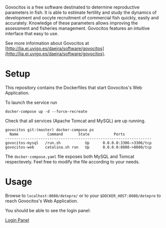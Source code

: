 Govocitos is a free software destinated to determine reproductive parameters in fish. It is able to estimate fertility and study the dynamics of development and oocyte recruitment of commercial fish quickly, easily and accurately. Knowledge of these parameters allows improving the assessment and fisheries management. Govocitos features an intuitive interface that easy to use.

See more information about Govocitos at [http://lia.ei.uvigo.es/daeira/software/govocitos](http://lia.ei.uvigo.es/daeira/software/govocitos).

# Setup
This repository contains the Dockerfiles that start Govocitos's Web Application.

To launch the service run 

`docker-compose up -d --force-recreate`

Check that all services (Apache Tomcat and MySQL) are up running.

```
govocitos git:(master) docker-compose ps
  Name             Command       State           Ports
------------------------------------------------------------------
govocitos-mysql   /run.sh           Up      0.0.0.0:3306->3306/tcp
govocitos-web     catalina.sh run   Up      0.0.0.0:8080->8080/tcp
```

The `docker-compose.yaml` file exposes both MySQL and Tomcat respectevely. Feel free to modify the file according to your needs.

# Usage

Browse to `localhost:8080/detepre/` or to your `$DOCKER_HOST:8080/detepre` to reach Govocitos's Web Application.

You should be able to see the login panel:

[Login Panel](login-panel.png)
